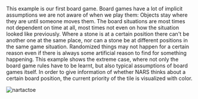 

This example is our first board game. Board games have a lot of implicit assumptions we are not aware of when we play them: Objects stay where they are until someone moves them. The board situations are most times not dependent on time at all, most times not even on how the situation looked like previously. Where a stone is at a certain position there can't be another one at the same place, nor can a stone be at different positions in the same game situation. Randomized things may not happen for a certain reason even if there is always some artificial reason to find for something happening. This example shows the extreme case, where not only the board game rules have to be learnt, but also typical assumptions of board games itself. In order to give information of whether NARS thinks about a certain board position, the current priority of the tile is visualized with color.

![nartactoe](https://cloud.githubusercontent.com/assets/11791925/6994217/8a64930a-db43-11e4-9bc0-324669fc46fa.png)
